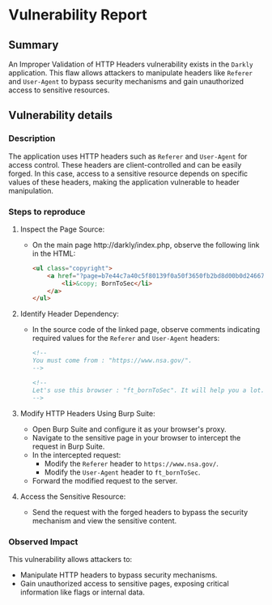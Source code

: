 # Vulnerability Report

## Summary

An Improper Validation of HTTP Headers vulnerability exists in the `Darkly` application. This flaw allows attackers to manipulate headers like `Referer` and `User-Agent` to bypass security mechanisms and gain unauthorized access to sensitive resources.

## Vulnerability details

### Description

The application uses HTTP headers such as `Referer` and `User-Agent` for access control. These headers are client-controlled and can be easily forged. In this case, access to a sensitive resource depends on specific values of these headers, making the application vulnerable to header manipulation.

### Steps to reproduce

1. Inspect the Page Source:
   - On the main page http://darkly/index.php, observe the following link in the HTML:
     ```html
     <ul class="copyright">
         <a href="?page=b7e44c7a40c5f80139f0a50f3650fb2bd8d00b0d24667c4c2ca32c88e13b758f">
             <li>&copy; BornToSec</li>
         </a>
     </ul>
     ```

2. Identify Header Dependency:
   - In the source code of the linked page, observe comments indicating required values for the `Referer` and `User-Agent` headers:
     ```html
     <!--
     You must come from : "https://www.nsa.gov/".
     -->
     ```
     ```html
     <!--
     Let's use this browser : "ft_bornToSec". It will help you a lot.
     -->
     ```

3. Modify HTTP Headers Using Burp Suite:
   - Open Burp Suite and configure it as your browser's proxy.
   - Navigate to the sensitive page in your browser to intercept the request in Burp Suite.
   - In the intercepted request:
     - Modify the `Referer` header to `https://www.nsa.gov/`.
     - Modify the `User-Agent` header to `ft_bornToSec`.
   - Forward the modified request to the server.

4. Access the Sensitive Resource:
   - Send the request with the forged headers to bypass the security mechanism and view the sensitive content.

### Observed Impact

This vulnerability allows attackers to:
- Manipulate HTTP headers to bypass security mechanisms.
- Gain unauthorized access to sensitive pages, exposing critical information like flags or internal data.

